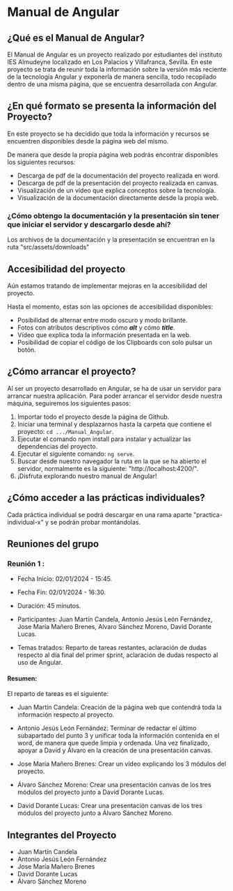 # Manual de Angular

## ¿Qué es el Manual de Angular?

El Manual de Angular es un proyecto realizado por estudiantes del instituto IES Almudeyne localizado en Los Palacios y Villafranca, Sevilla.
En este proyecto se trata de reunir toda la información sobre la versión más reciente de la tecnología Angular y exponerla de manera
sencilla, todo recopilado dentro de una misma página, que se encuentra desarrollada con Angular.

## ¿En qué formato se presenta la información del Proyecto?

En este proyecto se ha decidido que toda la información y recursos se encuentren disponibles desde la página web del mismo.

De manera que desde la propia página web podrás encontrar disponibles los siguientes recursos:

* Descarga de pdf de la documentación del proyecto realizada en word.
* Descarga de pdf de la presentación del proyecto realizada en canvas.
* Visualización de un vídeo que explica conceptos sobre la tecnología.
* Visualización de la documentación directamente desde la propia web.

### ¿Cómo obtengo la documentación y la presentación sin tener que iniciar el servidor y descargarlo desde ahí?

Los archivos de la documentación y la presentación se encuentran en la ruta "src/assets/downloads"

## Accesibilidad del proyecto

Aún estamos tratando de implementar mejoras en la accesibilidad del proyecto.

Hasta el momento, estas son las opciones de accesibilidad disponibles: 

* Posibilidad de alternar entre modo oscuro y modo brillante.
* Fotos con atributos descriptivos cómo ***alt***  y cómo ***title***.
* Vídeo que explica toda la información presentada en la web.
* Posibilidad de copiar el código de los Clipboards con solo pulsar un botón.

## ¿Cómo arrancar el proyecto?

Al ser un proyecto desarrollado en Angular, se ha de usar un servidor para arrancar nuestra aplicación.
Para poder arrancar el servidor desde nuestra máquina, seguiremos los siguientes pasos:

1. Importar todo el proyecto desde la página de Github.
2. Iniciar una terminal y desplazarnos hasta la carpeta que contiene el proyecto: `cd .../Manual_Angular`.
3. Ejecutar el comando npm install para instalar y actualizar las dependencias del proyecto.
4. Ejecutar el siguiente comando: `ng serve`.
5. Buscar desde nuestro navegador la ruta en la que se ha abierto el servidor, normalmente es la siguiente: "http://localhost:4200/".
6. ¡Disfruta explorando nuestro manual de Angular!

## ¿Cómo acceder a las prácticas individuales?

Cada práctica individual se podrá descargar en una rama aparte "practica-individual-x" y se podrán probar montándolas.

## Reuniones del grupo

### Reunión 1 : 

* Fecha Inicio: 02/01/2024 - 15:45.

* Fecha Fin: 02/01/2024 - 16:30.

* Duración: 45 minutos.

* Participantes: Juan Martín Candela, Antonio Jesús León Fernández, Jose María Mañero Brenes, Alvaro Sánchez Moreno, David Dorante Lucas.

* Temas tratados: Reparto de tareas restantes, aclaración de dudas respecto al día final del primer sprint, aclaración de dudas respecto al uso de Angular.

#### Resumen: 

El reparto de tareas es el siguiente:

* Juan Martín Candela: Creación de la página web que contendrá toda la información respecto al proyecto.

* Antonio Jesús León Fernández: Terminar de redactar el último subapartado del punto 3 y unificar toda la información contenida en el word, de manera que quede limpia y ordenada. Una vez finalizado, apoyar a David y Álvaro en la creación de una presentación canvas.

* Jose María Mañero Brenes: Crear un vídeo explicando los 3 módulos del proyecto.

* Álvaro Sánchez Moreno: Crear una presentación canvas de los tres módulos del proyecto junto a David Dorante Lucas.

* David Dorante Lucas: Crear una presentación canvas de los tres módulos del proyecto junto a Álvaro Sánchez Moreno.

## Integrantes del Proyecto

* Juan Martín Candela
* Antonio Jesús León Fernández
* Jose María Mañero Brenes
* David Dorante Lucas
* Álvaro Sánchez Moreno
